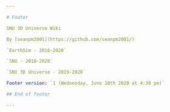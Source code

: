 ```yaml
---

# Footer

SNU 3D Universe Wiki

By [seanpm2001](https://github.com/seanpm2001/)

`EarthSim - 2016-2020`

`SNU - 2018-2020`

`SNU 3D Universe - 2019-2020`

Footer version: `1 (Wednesday, June 10th 2020 at 4:30 pm)`

## End of footer

---
```


